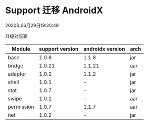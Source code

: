 # Support 迁移 AndroidX
2020年06月29日19:20:49

升级对应表

| Module |  support version | androidx version| arch |
|--------|------------------|-----------------|------|
base | 1.0.8 | 1.1.8 | jar
bridge | 1.0.21 | 1.1.21 | aar
adapter | 1.0.2 | 1.1.2 | jar
shell | 1.0.1 | - |  jar
stat | 1.0.7 | - | jar
swipe | 1.0.1 | - | aar
permission | 1.0.7 | 1.1.7 | aar
net | 1.0.2 | - | jar




